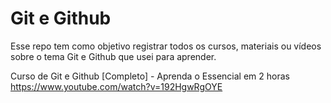 # Git e Github
Esse repo tem como objetivo registrar todos os cursos, materiais ou vídeos sobre o tema Git e Github que usei para aprender.

Curso de Git e Github [Completo] - Aprenda o Essencial em 2 horas
https://www.youtube.com/watch?v=192HgwRgOYE

